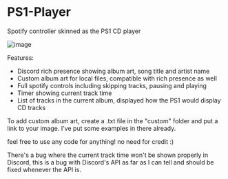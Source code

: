 # PS1-Player
Spotify controller skinned as the PS1 CD player

![image](https://github.com/maxtearney/PS1-Player/assets/88261993/fdd5edd5-1ce5-45ff-8df8-f7ac0e50e7ad)

Features:
- Discord rich presence showing album art, song title and artist name
- Custom album art for local files, compatible with rich presence as well
- Full spotify controls including skipping tracks, pausing and playing
- Timer showing current track time
- List of tracks in the current album, displayed how the PS1 would display CD tracks

To add custom album art, create a .txt file in the "custom" folder and put a link to your image.
I've put some examples in there already.

feel free to use any code for anything! no need for credit :)

There's a bug where the current track time won't be shown properly in Discord,
this is a bug with Discord's API as far as I can tell and should be fixed whenever the API is.
